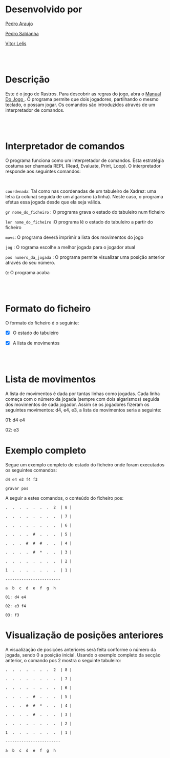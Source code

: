 # Desenvolvido por

<a href='http://github.com/pedroarauj09'> Pedro Araujo </a>

<a href='http://github.com/soseiquenadasei00'> Pedro Saldanha  </a>

<a href='http://github.com/VitorLelis'> Vitor Lelis </a>

<br/>
<br/>

# Descrição

Este é o jogo de Rastros. Para descobrir as regras do jogo, abra o <a href='./manualDoJogo.pdf'> Manual Do Jogo  </a>. O programa permite que dois jogadores, partilhando o mesmo teclado, o possam jogar. Os comandos são introduzidos através de um interpretador de comandos.

<br/>
<br/>

# Interpretador de comandos

O programa funciona como um interpretador de comandos. Esta estratégia costuma ser chamada REPL (Read, Evaluate, Print, Loop). O interpretador responde aos seguintes 
comandos:

<br/>

`coordenada`: Tal como nas coordenadas de um tabuleiro de Xadrez: uma letra (a coluna) seguida de um algarismo (a linha). Neste caso, o programa efetua essa jogada desde que ela seja válida.

`gr nome_do_ficheiro` : O programa grava o estado do tabuleiro num ficheiro

`ler nome_do_ficheiro` :O programa lê o estado do tabuleiro a partir do ficheiro

`movs`: O programa deverá imprimir a lista dos movimentos do jogo

`jog` : O rograma escolhe a melhor jogada para o jogador atual

`pos numero_da_jogada` : O programa permite visualizar uma posição anterior através do seu número.

`Q`: O programa acaba

<br/>
<br/>

# Formato do ficheiro

O formato do ficheiro é o seguinte:

- [x] O estado do tabuleiro

- [x] A lista de movimentos

<br/>
<br/>

# Lista de movimentos

A lista de movimentos é dada por tantas linhas como jogadas. Cada linha começa com o número da jogada (sempre com dois algarismos) seguida dos movimentos de cada jogador. Assim se os jogadores fizeram os seguintes movimentos: d4, e4, e3, a lista de movimentos seria a seguinte:

01: d4 e4

02: e3

# Exemplo completo

Segue um exemplo completo do estado do ficheiro onde foram executados os seguintes comandos:

`d4 e4 e3 f4 f3`

`gravar pos`

A seguir a estes comandos, o conteúdo do ficheiro pos:

```shell
.  .  .  .  .  .  .  2  | 8 |

.  .  .  .  .  .  .  .  | 7 |

.  .  .  .  .  .  .  .  | 6 |

.  .  .  .  #  .  .  .  | 5 |

.  .  .  #  #  #  .  .  | 4 |

.  .  .  .  #  *  .  .  | 3 |

.  .  .  .  .  .  .  .  | 2 |

1  .  .  .  .  .  .  .  | 1 |

------------------------

a  b  c  d  e  f  g  h 

01: d4 e4

02: e3 f4

03: f3
```

# Visualização de posições anteriores
A visualização de posições anteriores será feita conforme o número da jogada, sendo 0 a posição inicial. Usando o exemplo completo da secção anterior, o comando pos 2 mostra o seguinte tabuleiro:

```shell
.  .  .  .  .  .  .  2  | 8 |

.  .  .  .  .  .  .  .  | 7 |

.  .  .  .  .  .  .  .  | 6 |

.  .  .  .  #  .  .  .  | 5 |

.  .  .  #  #  *  .  .  | 4 |

.  .  .  .  #  .  .  .  | 3 |

.  .  .  .  .  .  .  .  | 2 |

1  .  .  .  .  .  .  .  | 1 |

------------------------

a  b  c  d  e  f  g  h 
```
